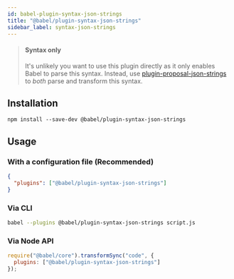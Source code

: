 ```yaml
---
id: babel-plugin-syntax-json-strings
title: "@babel/plugin-syntax-json-strings"
sidebar_label: syntax-json-strings
---
```


> #### Syntax only
>
> It's unlikely you want to use this plugin directly as it only enables Babel to parse this syntax. Instead, use [plugin-proposal-json-strings](plugin-proposal-json-strings.md) to _both_ parse and transform this syntax.

## Installation

```shell npm2yarn
npm install --save-dev @babel/plugin-syntax-json-strings
```

## Usage

### With a configuration file (Recommended)

```json title="babel.config.json"
{
  "plugins": ["@babel/plugin-syntax-json-strings"]
}
```

### Via CLI

```sh title="Shell"
babel --plugins @babel/plugin-syntax-json-strings script.js
```

### Via Node API

```js title="JavaScript"
require("@babel/core").transformSync("code", {
  plugins: ["@babel/plugin-syntax-json-strings"]
});
```

